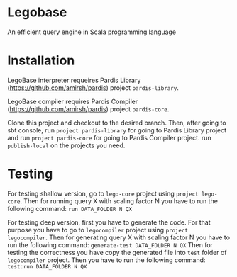 Legobase
======

An efficient query engine in Scala programming language

Installation
============

LegoBase interpreter requeires Pardis Library (https://github.com/amirsh/pardis) project `pardis-library`.

LegoBase compiler requires Pardis Compiler (https://github.com/amirsh/pardis) project `pardis-core`.

Clone this project and checkout to the desired branch. Then, after going to sbt console, 
run `project pardis-library` for going to Pardis Library project and run `project pardis-core` for 
going to Pardis Compiler project.
run `publish-local` on the projects you need.

Testing
=======
For testing shallow version, go to `lego-core` project using `project lego-core`.
Then for running query X with scaling factor N you have to run the following command:
`run DATA_FOLDER N QX`

For testing deep version, first you have to generate the code. 
For that purpose you have to go to `legocompiler` project using `project legocompiler`.
Then for generating query X with scaling factor N you have to run the following command:
`generate-test DATA_FOLDER N QX`
Then for testing the correctness you have copy the generated file into `test` folder of `legocompiler` project.
Then you have to run the following command:
`test:run DATA_FOLDER N QX`

